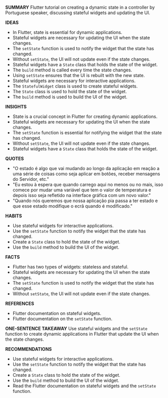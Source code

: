 **SUMMARY**
Flutter tutorial on creating a dynamic state in a controller by Portuguese speaker, discussing stateful widgets and updating the UI.

**IDEAS**
* In Flutter, state is essential for dynamic applications.
* Stateful widgets are necessary for updating the UI when the state changes.
* The `setState` function is used to notify the widget that the state has changed.
* Without `setState`, the UI will not update even if the state changes.
* Stateful widgets have a `State` class that holds the state of the widget.
* The `build` method is called every time the state changes.
* Using `setState` ensures that the UI is rebuilt with the new state.
* Stateful widgets are necessary for interactive applications.
* The `StatefulWidget` class is used to create stateful widgets.
* The `State` class is used to hold the state of the widget.
* The `build` method is used to build the UI of the widget.

**INSIGHTS**
* State is a crucial concept in Flutter for creating dynamic applications.
* Stateful widgets are necessary for updating the UI when the state changes.
* The `setState` function is essential for notifying the widget that the state has changed.
* Without `setState`, the UI will not update even if the state changes.
* Stateful widgets have a `State` class that holds the state of the widget.

**QUOTES**
* "O estado é algo que vai mudando ao longo da aplicação em reação a uma série de coisas como seja aplicar em botões, receber mensagens do Servidor, etc."
* "Eu estou à espera que quando carrego aqui no menos ou no mais, isso comece por mudar uma variável que tem o valor de temperatura e depois isso seja refletido na interface gráfica com um novo valor."
* "Quando nós queremos que nossa aplicação pia passa a ter estado e que esse estado modifique o ecrã quando é modificado."

**HABITS**
* Use stateful widgets for interactive applications.
* Use the `setState` function to notify the widget that the state has changed.
* Create a `State` class to hold the state of the widget.
* Use the `build` method to build the UI of the widget.

**FACTS**
* Flutter has two types of widgets: stateless and stateful.
* Stateful widgets are necessary for updating the UI when the state changes.
* The `setState` function is used to notify the widget that the state has changed.
* Without `setState`, the UI will not update even if the state changes.

**REFERENCES**
* Flutter documentation on stateful widgets.
* Flutter documentation on the `setState` function.

**ONE-SENTENCE TAKEAWAY**
Use stateful widgets and the `setState` function to create dynamic applications in Flutter that update the UI when the state changes.

**RECOMMENDATIONS**
* Use stateful widgets for interactive applications.
* Use the `setState` function to notify the widget that the state has changed.
* Create a `State` class to hold the state of the widget.
* Use the `build` method to build the UI of the widget.
* Read the Flutter documentation on stateful widgets and the `setState` function.

